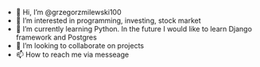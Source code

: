 - 👋 Hi, I’m @grzegorzmilewski100
- 👀 I’m interested in programming, investing, stock market 
- 🌱 I’m currently learning Python. In the future I would like to learn Django framework and Postgres
- 💞️ I’m looking to collaborate on projects
- 📫 How to reach me via messeage 

<!---
grzegorzmilewski100/grzegorzmilewski100 is a ✨ special ✨ repository because its `README.md` (this file) appears on your GitHub profile.
You can click the Preview link to take a look at your changes.
--->
